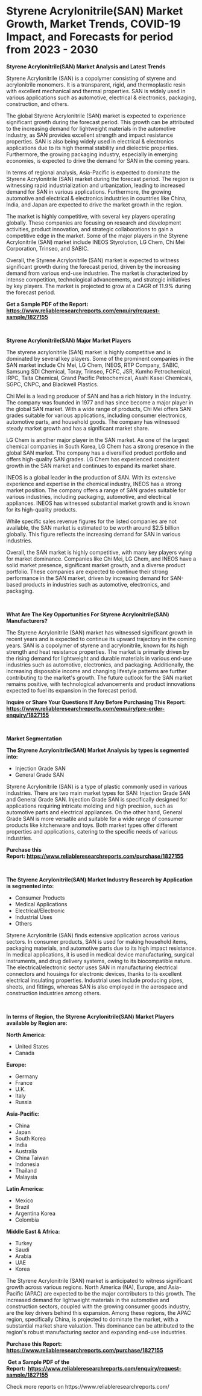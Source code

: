 <p><h1>Styrene Acrylonitrile(SAN) Market Growth, Market Trends, COVID-19 Impact, and Forecasts for period from 2023 - 2030</h1></p><p><strong>Styrene Acrylonitrile(SAN) Market Analysis and Latest Trends</strong></p>
<p><p>Styrene Acrylonitrile (SAN) is a copolymer consisting of styrene and acrylonitrile monomers. It is a transparent, rigid, and thermoplastic resin with excellent mechanical and thermal properties. SAN is widely used in various applications such as automotive, electrical & electronics, packaging, construction, and others.</p><p>The global Styrene Acrylonitrile (SAN) market is expected to experience significant growth during the forecast period. This growth can be attributed to the increasing demand for lightweight materials in the automotive industry, as SAN provides excellent strength and impact resistance properties. SAN is also being widely used in electrical & electronics applications due to its high thermal stability and dielectric properties. Furthermore, the growing packaging industry, especially in emerging economies, is expected to drive the demand for SAN in the coming years.</p><p>In terms of regional analysis, Asia-Pacific is expected to dominate the Styrene Acrylonitrile (SAN) market during the forecast period. The region is witnessing rapid industrialization and urbanization, leading to increased demand for SAN in various applications. Furthermore, the growing automotive and electrical & electronics industries in countries like China, India, and Japan are expected to drive the market growth in the region.</p><p>The market is highly competitive, with several key players operating globally. These companies are focusing on research and development activities, product innovation, and strategic collaborations to gain a competitive edge in the market. Some of the major players in the Styrene Acrylonitrile (SAN) market include INEOS Styrolution, LG Chem, Chi Mei Corporation, Trinseo, and SABIC.</p><p>Overall, the Styrene Acrylonitrile (SAN) market is expected to witness significant growth during the forecast period, driven by the increasing demand from various end-use industries. The market is characterized by intense competition, technological advancements, and strategic initiatives by key players. The market is projected to grow at a CAGR of 11.9% during the forecast period.</p></p>
<p><strong>Get a Sample PDF of the Report:&nbsp; <a href="https://www.reliableresearchreports.com/enquiry/request-sample/1827155">https://www.reliableresearchreports.com/enquiry/request-sample/1827155</a></strong></p>
<p>&nbsp;</p>
<p><strong>Styrene Acrylonitrile(SAN) Major Market Players</strong></p>
<p><p>The styrene acrylonitrile (SAN) market is highly competitive and is dominated by several key players. Some of the prominent companies in the SAN market include Chi Mei, LG Chem, INEOS, RTP Company, SABIC, Samsung SDI Chemical, Toray, Trinseo, FCFC, JSR, Kumho Petrochemical, IRPC, Taita Chemical, Grand Pacific Petrochemical, Asahi Kasei Chemicals, SGPC, CNPC, and Blackwell Plastics.</p><p>Chi Mei is a leading producer of SAN and has a rich history in the industry. The company was founded in 1977 and has since become a major player in the global SAN market. With a wide range of products, Chi Mei offers SAN grades suitable for various applications, including consumer electronics, automotive parts, and household goods. The company has witnessed steady market growth and has a significant market share.</p><p>LG Chem is another major player in the SAN market. As one of the largest chemical companies in South Korea, LG Chem has a strong presence in the global SAN market. The company has a diversified product portfolio and offers high-quality SAN grades. LG Chem has experienced consistent growth in the SAN market and continues to expand its market share.</p><p>INEOS is a global leader in the production of SAN. With its extensive experience and expertise in the chemical industry, INEOS has a strong market position. The company offers a range of SAN grades suitable for various industries, including packaging, automotive, and electrical appliances. INEOS has witnessed substantial market growth and is known for its high-quality products.</p><p>While specific sales revenue figures for the listed companies are not available, the SAN market is estimated to be worth around $2.5 billion globally. This figure reflects the increasing demand for SAN in various industries.</p><p>Overall, the SAN market is highly competitive, with many key players vying for market dominance. Companies like Chi Mei, LG Chem, and INEOS have a solid market presence, significant market growth, and a diverse product portfolio. These companies are expected to continue their strong performance in the SAN market, driven by increasing demand for SAN-based products in industries such as automotive, electronics, and packaging.</p></p>
<p>&nbsp;</p>
<p><strong>What Are The Key Opportunities For Styrene Acrylonitrile(SAN) Manufacturers?</strong></p>
<p><p>The Styrene Acrylonitrile (SAN) market has witnessed significant growth in recent years and is expected to continue its upward trajectory in the coming years. SAN is a copolymer of styrene and acrylonitrile, known for its high strength and heat resistance properties. The market is primarily driven by the rising demand for lightweight and durable materials in various end-use industries such as automotive, electronics, and packaging. Additionally, the increasing disposable income and changing lifestyle patterns are further contributing to the market's growth. The future outlook for the SAN market remains positive, with technological advancements and product innovations expected to fuel its expansion in the forecast period.</p></p>
<p><strong>Inquire or Share Your Questions If Any Before Purchasing This Report: <a href="https://www.reliableresearchreports.com/enquiry/pre-order-enquiry/1827155">https://www.reliableresearchreports.com/enquiry/pre-order-enquiry/1827155</a></strong></p>
<p>&nbsp;</p>
<p><strong>Market Segmentation</strong></p>
<p><strong>The Styrene Acrylonitrile(SAN) Market Analysis by types is segmented into:</strong></p>
<p><ul><li>Injection Grade SAN</li><li>General Grade SAN</li></ul></p>
<p><p>Styrene Acrylonitrile (SAN) is a type of plastic commonly used in various industries. There are two main market types for SAN: Injection Grade SAN and General Grade SAN. Injection Grade SAN is specifically designed for applications requiring intricate molding and high precision, such as automotive parts and electrical appliances. On the other hand, General Grade SAN is more versatile and suitable for a wide range of consumer products like kitchenware and toys. Both market types offer different properties and applications, catering to the specific needs of various industries.</p></p>
<p><strong>Purchase this Report:&nbsp;<a href="https://www.reliableresearchreports.com/purchase/1827155">https://www.reliableresearchreports.com/purchase/1827155</a></strong></p>
<p>&nbsp;</p>
<p><strong>The Styrene Acrylonitrile(SAN) Market Industry Research by Application is segmented into:</strong></p>
<p><ul><li>Consumer Products</li><li>Medical Applications</li><li>Electrical/Electronic</li><li>Industrial Uses</li><li>Others</li></ul></p>
<p><p>Styrene Acrylonitrile (SAN) finds extensive application across various sectors. In consumer products, SAN is used for making household items, packaging materials, and automotive parts due to its high impact resistance. In medical applications, it is used in medical device manufacturing, surgical instruments, and drug delivery systems, owing to its biocompatible nature. The electrical/electronic sector uses SAN in manufacturing electrical connectors and housings for electronic devices, thanks to its excellent electrical insulating properties. Industrial uses include producing pipes, sheets, and fittings, whereas SAN is also employed in the aerospace and construction industries among others.</p></p>
<p>&nbsp;</p>
<p><strong>In terms of Region, the Styrene Acrylonitrile(SAN) Market Players available by Region are:</strong></p>
<p>
    <p> <strong> North America: </strong>
        <ul>
            <li>United States</li>
            <li>Canada</li>
        </ul>
        </p> 
    <p> <strong> Europe: </strong>
        <ul>
            <li>Germany</li>
            <li>France</li>
            <li>U.K.</li>
            <li>Italy</li>
            <li>Russia</li>
        </ul>
        </p> 
    <p> <strong> Asia-Pacific: </strong>
        <ul>
            <li>China</li>
            <li>Japan</li>
            <li>South Korea</li>
            <li>India</li>
            <li>Australia</li>
            <li>China Taiwan</li>
            <li>Indonesia</li>
            <li>Thailand</li>
            <li>Malaysia</li>
        </ul>
        </p> 
    <p> <strong> Latin America: </strong>
        <ul>
            <li>Mexico</li>
            <li>Brazil</li>
            <li>Argentina Korea</li>
            <li>Colombia</li>
        </ul>
        </p> 
    <p> <strong> Middle East & Africa: </strong>
        <ul>
            <li>Turkey</li>
            <li>Saudi</li>
            <li>Arabia</li>
            <li>UAE</li>
            <li>Korea</li>
        </ul>
    </p>
    </p>
<p><p>The Styrene Acrylonitrile (SAN) market is anticipated to witness significant growth across various regions. North America (NA), Europe, and Asia-Pacific (APAC) are expected to be the major contributors to this growth. The increased demand for lightweight materials in the automotive and construction sectors, coupled with the growing consumer goods industry, are the key drivers behind this expansion. Among these regions, the APAC region, specifically China, is projected to dominate the market, with a substantial market share valuation. This dominance can be attributed to the region's robust manufacturing sector and expanding end-use industries.</p></p>
<p><strong>Purchase this Report: <a href="https://www.reliableresearchreports.com/purchase/1827155">https://www.reliableresearchreports.com/purchase/1827155</a></strong></p>
<p>&nbsp;<strong>Get a Sample PDF of the Report:&nbsp;&nbsp;<a href="https://www.reliableresearchreports.com/enquiry/request-sample/1827155">https://www.reliableresearchreports.com/enquiry/request-sample/1827155</a></strong></p>
<p><strong></strong></p>
<p>Check more reports on https://www.reliableresearchreports.com/</p>